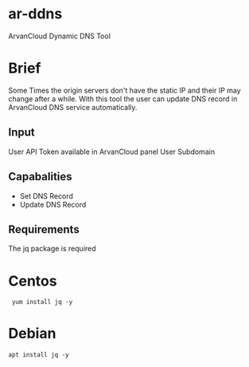 # ar-ddns
ArvanCloud Dynamic DNS Tool

# Brief
Some Times the origin servers don't have the static IP and their IP may change after a while.
With this tool the user can update DNS record in ArvanCloud DNS service automatically.

## Input
User API Token available in ArvanCloud panel
User Subdomain

## Capabalities
* Set DNS Record 
* Update DNS Record

## Requirements
The jq package is required

# Centos
```
 yum install jq -y
```
# Debian
```
apt install jq -y
```

